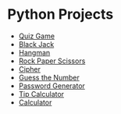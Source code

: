 <h1>Python Projects</h1>
<ul>
    <li><a href="https://github.com/jungheeyu/python-projects/blob/main/quiz-game/README.md">Quiz Game</a></li>
    <li><a href="https://github.com/jungheeyu/python-projects/blob/main/blackjack/README.md">Black Jack</a></li>
    <li><a href="https://github.com/jungheeyu/python-projects/blob/main/hangman/README.md">Hangman</a></li>
    <li><a href="https://github.com/jungheeyu/python-projects/blob/main/rock_paper_scissors/README.md">Rock Paper Scissors</a></li>
    <li><a href="https://github.com/jungheeyu/python-projects/blob/main/cipher/README.md">Cipher</a></li>
    <li><a href="https://github.com/jungheeyu/python-projects/blob/main/guess_the_number/README.md">Guess the Number</a></li>
    <li><a href="https://github.com/jungheeyu/python-projects/blob/main/password_generator/README.md">Password Generator</a></li>
    <li><a href="https://github.com/jungheeyu/python-projects/blob/main/tip_calculator/README.md">Tip Calculator</a></li>
    <li><a href="https://github.com/jungheeyu/python-projects/blob/main/calculator/README.md">Calculator</a></li>  
  <!--     <li><a href=""></a></li> -->
<ul>
